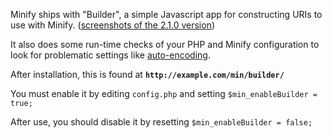 Minify ships with "Builder", a simple Javascript app for constructing URIs to use with Minify. ([screenshots of the 2.1.0 version](http://www.mrclay.org/index.php/2008/09/19/minify-21-on-mrclayorg/))

It also does some run-time checks of your PHP and Minify configuration to look for problematic settings like [auto-encoding](http://code.google.com/p/minify/wiki/CommonProblems#Output_is_distorted/random_chars).

After installation, this is found at **`http://example.com/min/builder/`**

You must enable it by editing `config.php` and setting `$min_enableBuilder = true;`

After use, you should disable it by resetting `$min_enableBuilder = false;`